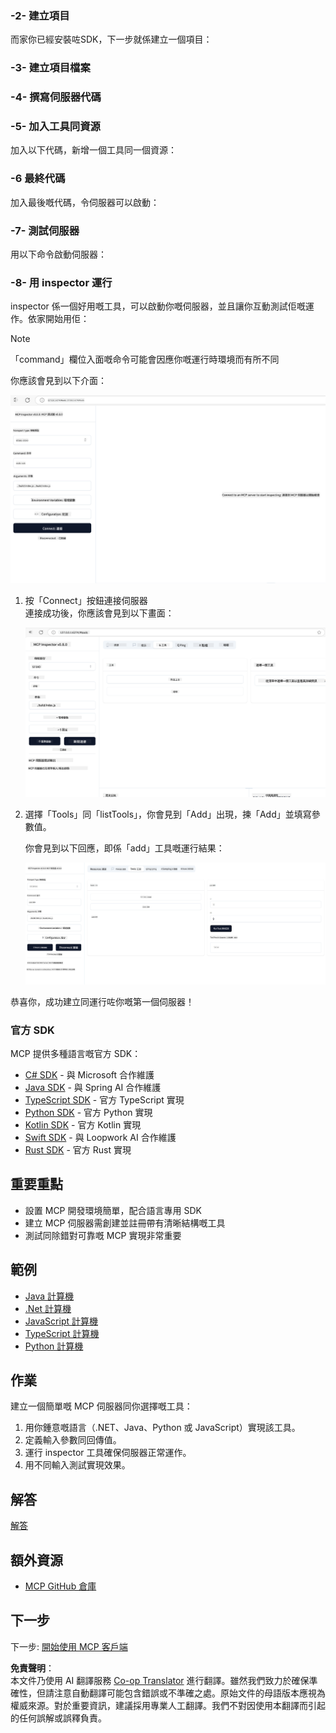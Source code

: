 <!--
CO_OP_TRANSLATOR_METADATA:
{
  "original_hash": "37563349cd6894fe00489bf3b4d488ae",
  "translation_date": "2025-06-02T10:28:53+00:00",
  "source_file": "03-GettingStarted/01-first-server/README.md",
  "language_code": "hk"
}
-->
### -2- 建立項目

而家你已經安裝咗SDK，下一步就係建立一個項目：

### -3- 建立項目檔案

### -4- 撰寫伺服器代碼

### -5- 加入工具同資源

加入以下代碼，新增一個工具同一個資源：

### -6 最終代碼

加入最後嘅代碼，令伺服器可以啟動：

### -7- 測試伺服器

用以下命令啟動伺服器：

### -8- 用 inspector 運行

inspector 係一個好用嘅工具，可以啟動你嘅伺服器，並且讓你互動測試佢嘅運作。依家開始用佢：

> [!NOTE]
> 「command」欄位入面嘅命令可能會因應你嘅運行時環境而有所不同

你應該會見到以下介面：

![Connect](../../../../translated_images/connect.141db0b2bd05f096fb1dd91273771fd8b2469d6507656c3b0c9df4b3c5473929.hk.png)

1. 按「Connect」按鈕連接伺服器  
   連接成功後，你應該會見到以下畫面：

   ![Connected](../../../../translated_images/connected.73d1e042c24075d386cacdd4ee7cd748c16364c277d814e646ff2f7b5eefde85.hk.png)

2. 選擇「Tools」同「listTools」，你會見到「Add」出現，揀「Add」並填寫參數值。

   你會見到以下回應，即係「add」工具嘅運行結果：

   ![Result of running add](../../../../translated_images/ran-tool.a5a6ee878c1369ec1e379b81053395252a441799dbf23416c36ddf288faf8249.hk.png)

恭喜你，成功建立同運行咗你嘅第一個伺服器！

### 官方 SDK

MCP 提供多種語言嘅官方 SDK：
- [C# SDK](https://github.com/modelcontextprotocol/csharp-sdk) - 與 Microsoft 合作維護
- [Java SDK](https://github.com/modelcontextprotocol/java-sdk) - 與 Spring AI 合作維護
- [TypeScript SDK](https://github.com/modelcontextprotocol/typescript-sdk) - 官方 TypeScript 實現
- [Python SDK](https://github.com/modelcontextprotocol/python-sdk) - 官方 Python 實現
- [Kotlin SDK](https://github.com/modelcontextprotocol/kotlin-sdk) - 官方 Kotlin 實現
- [Swift SDK](https://github.com/modelcontextprotocol/swift-sdk) - 與 Loopwork AI 合作維護
- [Rust SDK](https://github.com/modelcontextprotocol/rust-sdk) - 官方 Rust 實現

## 重要重點

- 設置 MCP 開發環境簡單，配合語言專用 SDK
- 建立 MCP 伺服器需創建並註冊帶有清晰結構嘅工具
- 測試同除錯對可靠嘅 MCP 實現非常重要

## 範例

- [Java 計算機](../samples/java/calculator/README.md)
- [.Net 計算機](../../../../03-GettingStarted/samples/csharp)
- [JavaScript 計算機](../samples/javascript/README.md)
- [TypeScript 計算機](../samples/typescript/README.md)
- [Python 計算機](../../../../03-GettingStarted/samples/python)

## 作業

建立一個簡單嘅 MCP 伺服器同你選擇嘅工具：
1. 用你鍾意嘅語言（.NET、Java、Python 或 JavaScript）實現該工具。
2. 定義輸入參數同回傳值。
3. 運行 inspector 工具確保伺服器正常運作。
4. 用不同輸入測試實現效果。

## 解答

[解答](./solution/README.md)

## 額外資源

- [MCP GitHub 倉庫](https://github.com/microsoft/mcp-for-beginners)

## 下一步

下一步: [開始使用 MCP 客戶端](/03-GettingStarted/02-client/README.md)

**免責聲明**：  
本文件乃使用 AI 翻譯服務 [Co-op Translator](https://github.com/Azure/co-op-translator) 進行翻譯。雖然我們致力於確保準確性，但請注意自動翻譯可能包含錯誤或不準確之處。原始文件的母語版本應視為權威來源。對於重要資訊，建議採用專業人工翻譯。我們不對因使用本翻譯而引起的任何誤解或誤釋負責。